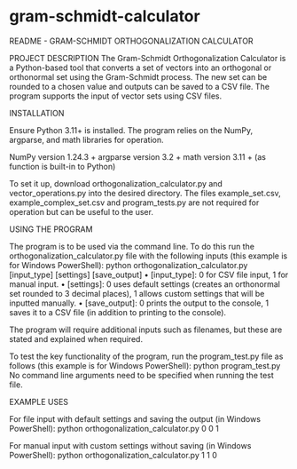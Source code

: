 # gram-schmidt-calculator

README - GRAM-SCHMIDT ORTHOGONALIZATION CALCULATOR

PROJECT DESCRIPTION
The Gram-Schmidt Orthogonalization Calculator is a Python-based tool that
converts a set of vectors into an orthogonal or orthonormal set using
the Gram-Schmidt process. The new set can be rounded to a chosen value and
outputs can be saved to a CSV file. The program supports the input of 
vector sets using CSV files.


INSTALLATION

Ensure Python 3.11+ is installed. The program relies on the NumPy, argparse,
and math libraries for operation.

NumPy version 1.24.3 +
argparse version 3.2 +
math version 3.11 + (as function is built-in to Python)

To set it up, download orthogonalization_calculator.py and vector_operations.py 
into the desired directory. The files example_set.csv, example_complex_set.csv and 
program_tests.py are not required for operation but can be useful to the user.


USING THE PROGRAM

The program is to be used via the command line. To do this run the 
orthogonalization_calculator.py file with the following inputs (this 
example is for Windows PowerShell):
python orthogonalization_calculator.py [input_type] [settings] [save_output] 
•	[input_type]:  0 for CSV file input, 1 for manual input.
•	[settings]:    0 uses default settings (creates an orthonormal set rounded 
                   to 3 decimal places), 1 allows custom settings that will be inputted manually.
•	[save_output]: 0 prints the output to the console, 1 saves it to a CSV file (in 
                   addition to printing to the console).

The program will require additional inputs such as filenames, but these are stated
 and explained when required.

To test the key functionality of the program, run the program_test.py file as 
follows (this example is for Windows PowerShell):
python program_test.py
No command line arguments need to be specified when running the test file.


EXAMPLE USES

For file input with default settings and saving the output (in Windows PowerShell):
python orthogonalization_calculator.py 0 0 1 

For manual input with custom settings without saving (in Windows PowerShell):
python orthogonalization_calculator.py 1 1 0 